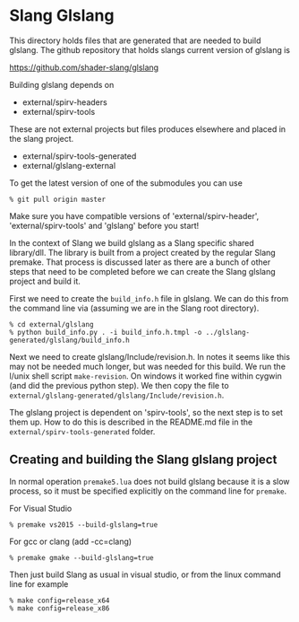 Slang Glslang
=============

This directory holds files that are generated that are needed to build glslang. The github repository that holds slangs current version of glslang is 

https://github.com/shader-slang/glslang

Building glslang depends on 

* external/spirv-headers
* external/spirv-tools

These are not external projects but files produces elsewhere and placed in the slang project.

* external/spirv-tools-generated
* external/glslang-external

To get the latest version of one of the submodules you can use

```
% git pull origin master
```

Make sure you have compatible versions of 'external/spirv-header', 'external/spirv-tools' and 'glslang' before you start!

In the context of Slang we build glslang as a Slang specific shared library/dll. The library is built from a project created by the regular Slang premake. That process is discussed later as there are a bunch of other steps that need to be completed before we can create the Slang glslang project and build it. 

First we need to create the `build_info.h` file in glslang. We can do this from the command line via (assuming we are in the Slang root directory). 

```
% cd external/glslang
% python build_info.py . -i build_info.h.tmpl -o ../glslang-generated/glslang/build_info.h
```

Next we need to create glslang/Include/revision.h. In notes it seems like this may not be needed much longer, but was needed for this build. We run the l/unix shell script `make-revision`. On windows it worked fine within cygwin (and did the previous python step). We then copy the file to `external/glslang-generated/glslang/Include/revision.h`.

The glslang project is dependent on 'spirv-tools', so the next step is to set them up. How to do this is described in the README.md file in the `external/spirv-tools-generated` folder. 

## Creating and building the Slang glslang project

In normal operation `premake5.lua` does not build glslang because it is a slow process, so it must be specified explicitly on the command line for `premake`. 

For Visual Studio 

```
% premake vs2015 --build-glslang=true
```

For gcc or clang (add -cc=clang)

```
% premake gmake --build-glslang=true
```

Then just build Slang as usual in visual studio, or from the linux command line for example

```
% make config=release_x64
% make config=release_x86
```